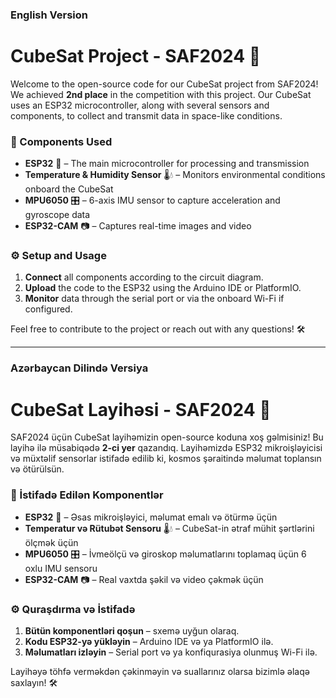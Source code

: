 ### English Version

# CubeSat Project - SAF2024 🚀

Welcome to the open-source code for our CubeSat project from SAF2024! We achieved **2nd place** in the competition with this project. Our CubeSat uses an ESP32 microcontroller, along with several sensors and components, to collect and transmit data in space-like conditions.

### 🌌 Components Used
- **ESP32** 📡 – The main microcontroller for processing and transmission
- **Temperature & Humidity Sensor** 🌡️💧 – Monitors environmental conditions onboard the CubeSat
- **MPU6050** 🎛️ – 6-axis IMU sensor to capture acceleration and gyroscope data
- **ESP32-CAM** 📷 – Captures real-time images and video

### ⚙️ Setup and Usage
1. **Connect** all components according to the circuit diagram.
2. **Upload** the code to the ESP32 using the Arduino IDE or PlatformIO.
3. **Monitor** data through the serial port or via the onboard Wi-Fi if configured.

Feel free to contribute to the project or reach out with any questions! 🛠️

---

### Azərbaycan Dilində Versiya

# CubeSat Layihəsi - SAF2024 🚀

SAF2024 üçün CubeSat layihəmizin open-source koduna xoş gəlmisiniz! Bu layihə ilə müsabiqədə **2-ci yer** qazandıq. Layihəmizdə ESP32 mikroişləyicisi və müxtəlif sensorlar istifadə edilib ki, kosmos şəraitində məlumat toplansın və ötürülsün.

### 🌌 İstifadə Edilən Komponentlər
- **ESP32** 📡 – Əsas mikroişləyici, məlumat emalı və ötürmə üçün
- **Temperatur və Rütubət Sensoru** 🌡️💧 – CubeSat-in ətraf mühit şərtlərini ölçmək üçün
- **MPU6050** 🎛️ – İvmeölçü və giroskop məlumatlarını toplamaq üçün 6 oxlu IMU sensoru
- **ESP32-CAM** 📷 – Real vaxtda şəkil və video çəkmək üçün

### ⚙️ Quraşdırma və İstifadə
1. **Bütün komponentləri qoşun** – sxemə uyğun olaraq.
2. **Kodu ESP32-yə yükləyin** – Arduino IDE və ya PlatformIO ilə.
3. **Məlumatları izləyin** – Serial port və ya konfiqurasiya olunmuş Wi-Fi ilə.

Layihəyə töhfə verməkdən çəkinməyin və suallarınız olarsa bizimlə əlaqə saxlayın! 🛠️

